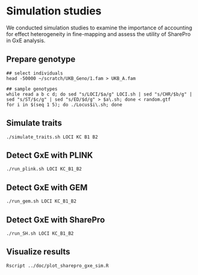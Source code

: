 # Simulation studies

We conducted simulation studies to examine the importance of accounting for effect heterogeneity in fine-mapping and assess the utility of SharePro in GxE analysis.

## Prepare genotype
```
## select individuals
head -50000 ~/scratch/UKB_Geno/1.fam > UKB_A.fam

## sample genotypes
while read a b c d; do sed "s/LOCI/$a/g" LOCI.sh | sed "s/CHR/$b/g" | sed "s/ST/$c/g" | sed "s/ED/$d/g" > $a\.sh; done < random.gtf
for i in $(seq 1 5); do ./Locus$i\.sh; done
```

## Simulate traits

```
./simulate_traits.sh LOCI KC B1 B2
```

## Detect GxE with PLINK

```
./run_plink.sh LOCI KC_B1_B2
```

## Detect GxE with GEM

```
./run_gem.sh LOCI KC_B1_B2
```

## Detect GxE with SharePro

```
./run_SH.sh LOCI KC_B1_B2
```

## Visualize results

```
Rscript ../doc/plot_sharepro_gxe_sim.R
```